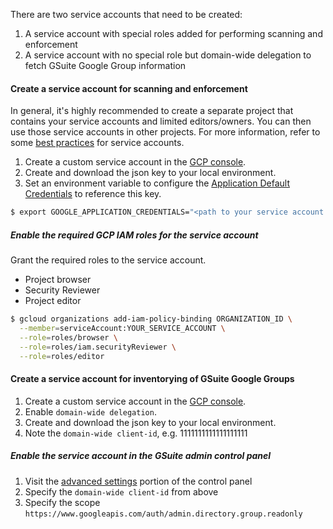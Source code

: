 There are two service accounts that need to be created:

 1. A service account with special roles added for performing scanning and
 enforcement
 1. A service account with no special role but domain-wide delegation to
 fetch GSuite Google Group information

#### Create a service account for scanning and enforcement
In general, it's highly recommended to create a separate project that contains
your service accounts and limited editors/owners. You can then use those
service accounts in other projects. For more information, refer to
some [best practices](https://cloud.google.com/compute/docs/access/create-enable-service-accounts-for-instances#best_practices)
for service accounts.

1. Create a custom service account in the [GCP console](https://console.cloud.google.com/iam-admin/serviceaccounts).
1. Create and download the json key to your local environment.
1. Set an environment variable to configure the [Application Default Credentials](https://developers.google.com/identity/protocols/application-default-credentials) to reference this key.

```sh
$ export GOOGLE_APPLICATION_CREDENTIALS="<path to your service account key>"
```

##### Enable the required GCP IAM roles for the service account
Grant the required roles to the service account.

* Project browser
* Security Reviewer
* Project editor

```sh
$ gcloud organizations add-iam-policy-binding ORGANIZATION_ID \
  --member=serviceAccount:YOUR_SERVICE_ACCOUNT \
  --role=roles/browser \
  --role=roles/iam.securityReviewer \
  --role=roles/editor
```

#### Create a service account for inventorying of GSuite Google Groups
1. Create a custom service account in the [GCP console](https://console.cloud.google.com/iam-admin/serviceaccounts).
 1. Enable `domain-wide delegation`.
1. Create and download the json key to your local environment.
1. Note the `domain-wide client-id`, e.g. 1111111111111111111

##### Enable the service account in the GSuite admin control panel
1. Visit the [advanced settings](https://admin.google.com/ManageOauthClients)
portion of the control panel
 1. Specify the `domain-wide client-id` from above
 1. Specify the scope `https://www.googleapis.com/auth/admin.directory.group.readonly`
